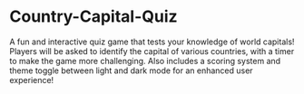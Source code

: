 # Country-Capital-Quiz
A fun and interactive quiz game that tests your knowledge of world capitals! Players will be asked to identify the capital of various countries, with a timer to make the game more challenging. Also includes a scoring system and theme toggle between light and dark mode for an enhanced user experience!
